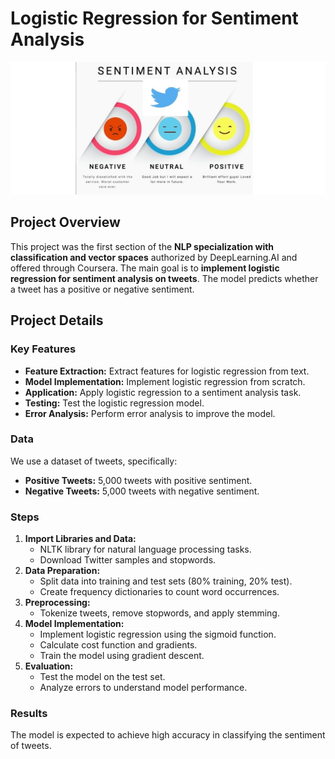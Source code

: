# Logistic Regression for Sentiment Analysis

<img src="Tweet.jpeg" alt="Tweet" width="800"/>


## Project Overview
This project was the first section of the **NLP specialization with classification and vector spaces** authorized by DeepLearning.AI and offered through Coursera. The main goal is to **implement logistic regression for sentiment analysis on tweets**. The model predicts whether a tweet has a positive or negative sentiment.

## Project Details

### Key Features
- **Feature Extraction:** Extract features for logistic regression from text.
- **Model Implementation:** Implement logistic regression from scratch.
- **Application:** Apply logistic regression to a sentiment analysis task.
- **Testing:** Test the logistic regression model.
- **Error Analysis:** Perform error analysis to improve the model.

### Data
We use a dataset of tweets, specifically:
- **Positive Tweets:** 5,000 tweets with positive sentiment.
- **Negative Tweets:** 5,000 tweets with negative sentiment.

### Steps
1. **Import Libraries and Data:**
   - NLTK library for natural language processing tasks.
   - Download Twitter samples and stopwords.
2. **Data Preparation:**
   - Split data into training and test sets (80% training, 20% test).
   - Create frequency dictionaries to count word occurrences.
3. **Preprocessing:**
   - Tokenize tweets, remove stopwords, and apply stemming.
4. **Model Implementation:**
   - Implement logistic regression using the sigmoid function.
   - Calculate cost function and gradients.
   - Train the model using gradient descent.
5. **Evaluation:**
   - Test the model on the test set.
   - Analyze errors to understand model performance.

### Results
The model is expected to achieve high accuracy in classifying the sentiment of tweets.
